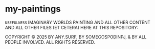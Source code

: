 # my-paintings

`USEFULNESS` IMAGINARY WORLDS PAINTING AND ALL OTHER CONTENT AND ALL OTHER FILES (ET CETERA) HERE AT THIS REPOSITORY:

COPYRIGHT &copy; 2025 BY ANY.SURF, BY SOMEGOSPODINPJ, &amp; BY ALL PEOPLE INVOLVED. ALL RIGHTS RESERVED.
